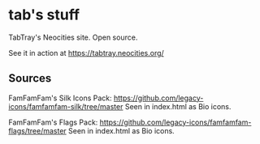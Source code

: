 # tab's stuff
TabTray's Neocities site. Open source.

See it in action at https://tabtray.neocities.org/

## Sources

FamFamFam's Silk Icons Pack: https://github.com/legacy-icons/famfamfam-silk/tree/master
Seen in index.html as Bio icons.

FamFamFam's Flags Pack: https://github.com/legacy-icons/famfamfam-flags/tree/master
Seen in index.html as Bio icons.
